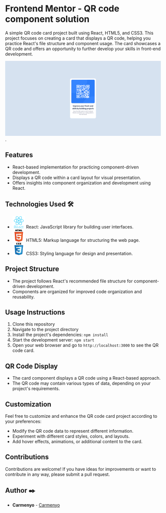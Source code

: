 # Frontend Mentor - QR code component solution
A simple QR code card project built using React, HTML5, and CSS3. This project focuses on creating a card that displays a QR code, helping you practice React's file structure and component usage. The card showcases a QR code and offers an opportunity to further develop your skills in front-end development.

![QR code component challenge on Frontend Mentor](./React-App.png). 

## Features

- React-based implementation for practicing component-driven development.
- Displays a QR code within a card layout for visual presentation.
- Offers insights into component organization and development using React.

## Technologies Used 🛠️

- <img src="https://raw.githubusercontent.com/devicons/devicon/master/icons/react/react-original-wordmark.svg" alt="react" width="40" height="40"/> React: JavaScript library for building user interfaces.
- <img src="https://raw.githubusercontent.com/devicons/devicon/master/icons/html5/html5-original-wordmark.svg" alt="html5" width="40" height="40"/> HTML5: Markup language for structuring the web page.
- <img src="https://raw.githubusercontent.com/devicons/devicon/master/icons/css3/css3-original-wordmark.svg" alt="css3" width="40" height="40"/> CSS3: Styling language for design and presentation.

## Project Structure

- The project follows React's recommended file structure for component-driven development.
- Components are organized for improved code organization and reusability.

## Usage Instructions

1. Clone this repository 
2. Navigate to the project directory
3. Install the project's dependencies: `npm install`
4. Start the development server: `npm start`
5. Open your web browser and go to `http://localhost:3000` to see the QR code card.

## QR Code Display

- The card component displays a QR code using a React-based approach.
- The QR code may contain various types of data, depending on your project's requirements.

## Customization

Feel free to customize and enhance the QR code card project according to your preferences:

- Modify the QR code data to represent different information.
- Experiment with different card styles, colors, and layouts.
- Add hover effects, animations, or additional content to the card.

## Contributions

Contributions are welcome! If you have ideas for improvements or want to contribute in any way, please submit a pull request.

## Author ✒️

- **Carmenyo** - [Carmenyo](https://github.com/carmenyo)
